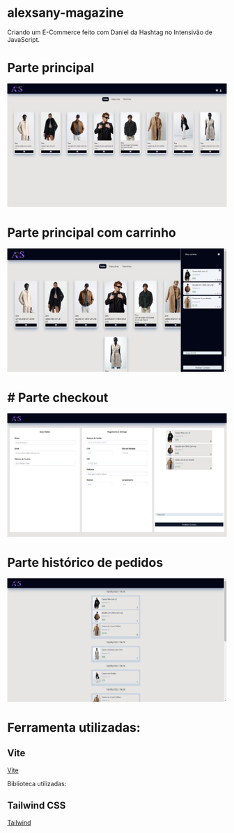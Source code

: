 # alexsany-magazine

Criando um E-Commerce feito com Daniel da Hashtag no Intensivão de JavaScript.

# Parte principal

<img src="/assets/photo-disign/photo-projeto-1.jpg">

# Parte principal com carrinho

<img src="/assets/photo-disign/photo-projeto-2.jpg">

# # Parte checkout

<img src="/assets/photo-disign/photo-projeto-3.jpg">

# Parte histórico de pedidos

<img src="/assets/photo-disign/photo-projeto-4.jpg">

# Ferramenta utilizadas:

## Vite

[Vite](https://vitejs.dev/guide/)

Biblioteca utilizadas:

## Tailwind CSS

[Tailwind](https://tailwindui.com/documentation#requirements)
